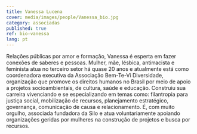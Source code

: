 ```yaml
---
title: Vanessa Lucena
cover: media/images/people/Vanessa_bio.jpg
category: associadas
published: true
ref: bio-vanessa
lang: pt
---
```

Relações públicas por amor e formação, Vanessa é esperta em fazer conexões de saberes e pessoas. Mulher, mãe, lésbica, antirracista e feminista atua no terceiro setor há quase 20 anos e atualmente está como coordenadora executiva da Associação Bem-Te-Vi Diversidade, organização que promove os direitos humanos no Brasil por meio de apoio a projetos socioambientais, de cultura, saúde e educação. Construiu sua carreira vivenciando e se especializando em temas como: filantropia para justiça social, mobilização de recursos, planejamento estratégico, governança, comunicação de causa e relacionamento. É, com muito orgulho, associada fundadora da Silo e atua voluntariamente apoiando organizações geridas por mulheres na construção de projetos e busca por recursos.
